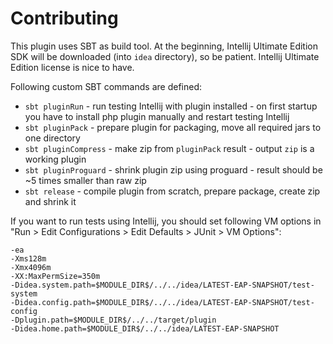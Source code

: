 # Contributing

This plugin uses SBT as build tool. At the beginning, Intellij Ultimate Edition SDK will be downloaded 
(into `idea` directory), so be patient. Intellij Ultimate Edition license is nice to have.

Following custom SBT commands are defined:

* `sbt pluginRun` - run testing Intellij with plugin installed - on first startup you have to install php plugin 
manually and restart testing Intellij
* `sbt pluginPack` - prepare plugin for packaging, move all required jars to one directory
* `sbt pluginCompress` - make zip from `pluginPack` result - output `zip` is a working plugin
* `sbt pluginProguard` - shrink plugin zip using proguard - result should be ~5 times smaller than raw zip
* `sbt release` - compile plugin from scratch, prepare package, create zip and shrink it

If you want to run tests using Intellij, you should set following VM options in 
"Run > Edit Configurations > Edit Defaults > JUnit > VM Options":

    -ea
    -Xms128m
    -Xmx4096m
    -XX:MaxPermSize=350m
    -Didea.system.path=$MODULE_DIR$/../../idea/LATEST-EAP-SNAPSHOT/test-system
    -Didea.config.path=$MODULE_DIR$/../../idea/LATEST-EAP-SNAPSHOT/test-config
    -Dplugin.path=$MODULE_DIR$/../../target/plugin
    -Didea.home.path=$MODULE_DIR$/../../idea/LATEST-EAP-SNAPSHOT
